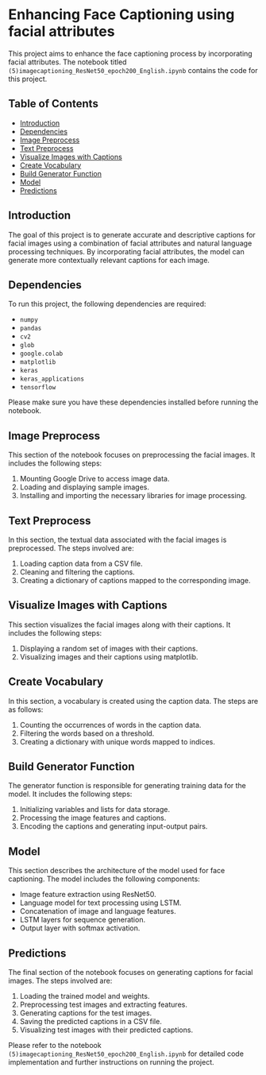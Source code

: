 # Enhancing Face Captioning using facial attributes

This project aims to enhance the face captioning process by incorporating facial attributes. The notebook titled `(5)imagecaptioning_ResNet50_epoch200_English.ipynb` contains the code for this project.

## Table of Contents

- [Introduction](#introduction)
- [Dependencies](#dependencies)
- [Image Preprocess](#image-preprocess)
- [Text Preprocess](#text-preprocess)
- [Visualize Images with Captions](#visualize-images-with-captions)
- [Create Vocabulary](#create-vocabulary)
- [Build Generator Function](#build-generator-function)
- [Model](#model)
- [Predictions](#predictions)

## Introduction

The goal of this project is to generate accurate and descriptive captions for facial images using a combination of facial attributes and natural language processing techniques. By incorporating facial attributes, the model can generate more contextually relevant captions for each image.

## Dependencies

To run this project, the following dependencies are required:

- `numpy`
- `pandas`
- `cv2`
- `glob`
- `google.colab`
- `matplotlib`
- `keras`
- `keras_applications`
- `tensorflow`

Please make sure you have these dependencies installed before running the notebook.

## Image Preprocess

This section of the notebook focuses on preprocessing the facial images. It includes the following steps:

1. Mounting Google Drive to access image data.
2. Loading and displaying sample images.
3. Installing and importing the necessary libraries for image processing.

## Text Preprocess

In this section, the textual data associated with the facial images is preprocessed. The steps involved are:

1. Loading caption data from a CSV file.
2. Cleaning and filtering the captions.
3. Creating a dictionary of captions mapped to the corresponding image.

## Visualize Images with Captions

This section visualizes the facial images along with their captions. It includes the following steps:

1. Displaying a random set of images with their captions.
2. Visualizing images and their captions using matplotlib.

## Create Vocabulary

In this section, a vocabulary is created using the caption data. The steps are as follows:

1. Counting the occurrences of words in the caption data.
2. Filtering the words based on a threshold.
3. Creating a dictionary with unique words mapped to indices.

## Build Generator Function

The generator function is responsible for generating training data for the model. It includes the following steps:

1. Initializing variables and lists for data storage.
2. Processing the image features and captions.
3. Encoding the captions and generating input-output pairs.

## Model

This section describes the architecture of the model used for face captioning. The model includes the following components:

- Image feature extraction using ResNet50.
- Language model for text processing using LSTM.
- Concatenation of image and language features.
- LSTM layers for sequence generation.
- Output layer with softmax activation.

## Predictions

The final section of the notebook focuses on generating captions for facial images. The steps involved are:

1. Loading the trained model and weights.
2. Preprocessing test images and extracting features.
3. Generating captions for the test images.
4. Saving the predicted captions in a CSV file.
5. Visualizing test images with their predicted captions.

Please refer to the notebook `(5)imagecaptioning_ResNet50_epoch200_English.ipynb` for detailed code implementation and further instructions on running the project.
